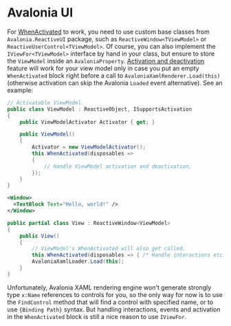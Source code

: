 # Avalonia UI

For [WhenActivated](../when-activated) to work, you need to use custom base classes from `Avalonia.ReactiveUI` package, such as `ReactiveWindow<TViewModel>` or `ReactiveUserControl<TViewModel>`. Of course, you can also implement the `IViewFor<TViewModel>` interface by hand in your class, but ensure to store the `ViewModel` inside an `AvaloniaProperty`. [Activation and deactivation](../when-activated) feature will work for your view model only in case you put an empty `WhenActivated` block right before a call to  `AvaloniaXamlRenderer.Load(this)` (otherwise activation can skip the Avalonia `Loaded` event alternative). See an example:

```cs
// Activatable ViewModel.
public class ViewModel : ReactiveObject, ISupportsActivation 
{ 
    public ViewModelActivator Activator { get; }

    public ViewModel()
    {
        Activator = new ViewModelActivator();
        this.WhenActivated(disposables =>
        {
            // Handle ViewModel activation and deactivation.
        });
    }
}
```

```xml
<Window>
  <TextBlock Text="Hello, world!" />
</Window>
```

```cs
public partial class View : ReactiveWindow<ViewModel>
{
    public View()
    {
        // ViewModel's WhenActivated will also get called.
        this.WhenActivated(disposables => { /* Handle interactions etc. */ });
        AvaloniaXamlLoader.Load(this);
    }
}
```

Unfortunately, Avalonia XAML rendering engine won't generate strongly type `x:Name` references to controls for you, so the only way for now is to use the `FindControl` method that will find a control with specified name, or to use `{Binding Path}` syntax. But handling interactions, events and activation in the `WhenActivated` block is still a nice reason to use `IViewFor`.
